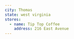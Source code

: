 ```yaml
---
city: Thomas
state: west virginia
stores:
  - name: Tip Top Coffee
    address: 216 East Avenue
---
```

